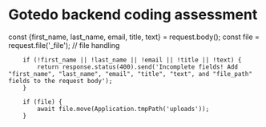 # Gotedo backend coding assessment

const {first_name, last_name, email, title, text} = request.body();
		const file = request.file('_file'); // file handling

		if (!first_name || !last_name || !email || !title || !text) {
			return response.status(400).send('Incomplete fields! Add "first_name", "last_name", "email", "title", "text", and "file_path" fields to the request body');
		}
		
		if (file) {
			await file.move(Application.tmpPath('uploads'));
		}